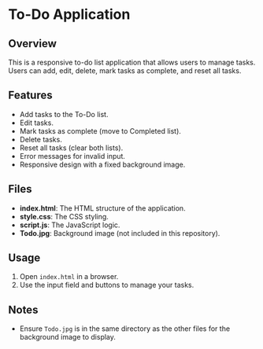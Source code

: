 # To-Do Application

## Overview
This is a responsive to-do list application that allows users to manage tasks. Users can add, edit, delete, mark tasks as complete, and reset all tasks.

## Features
- Add tasks to the To-Do list.
- Edit tasks.
- Mark tasks as complete (move to Completed list).
- Delete tasks.
- Reset all tasks (clear both lists).
- Error messages for invalid input.
- Responsive design with a fixed background image.

## Files
- **index.html**: The HTML structure of the application.
- **style.css**: The CSS styling.
- **script.js**: The JavaScript logic.
- **Todo.jpg**: Background image (not included in this repository).

## Usage
1. Open `index.html` in a browser.
2. Use the input field and buttons to manage your tasks.

## Notes
- Ensure `Todo.jpg` is in the same directory as the other files for the background image to display.
